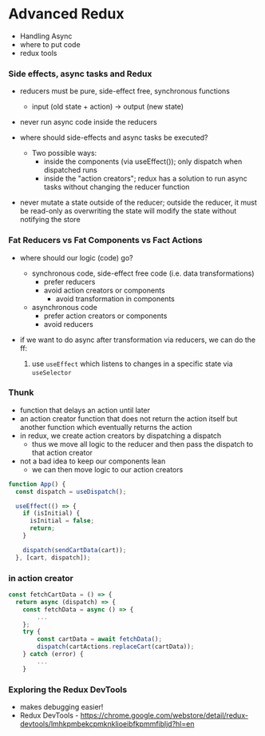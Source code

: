 # Advanced Redux
- Handling Async
- where to put code
- redux tools

### Side effects, async tasks and Redux
- reducers must be pure, side-effect free, synchronous functions
    - input (old state + action) -> output (new state)
- never run async code inside the reducers
- where should side-effects and async tasks be executed?
    - Two possible ways:
        - inside the components (via useEffect()); only dispatch when dispatched runs
        - inside the "action creators"; redux has a solution to run async tasks without changing the reducer function

- never mutate a state outside of the reducer; outside the reducer, it must be read-only as overwriting the state will modify the state without notifying the store

### Fat Reducers vs Fat Components vs Fact Actions
- where should our logic (code) go?
    - synchronous code, side-effect free code (i.e. data transformations)
        - prefer reducers
        - avoid action creators or components
            - avoid transformation in components
    - asynchronous code
        - prefer action creators or components
        - avoid reducers

- if we want to do async after transformation via reducers, we can do the ff:
    1. use `useEffect` which listens to changes in a specific state via `useSelector`

### Thunk
- function that delays an action until later
- an action creator function that does not return the action itself but another function which eventually returns the action
- in redux, we create action creators by dispatching a dispatch
    - thus we move all logic to the reducer and then pass the dispatch to that action creator
- not a bad idea to keep our components lean
    - we can then move logic to our action creators
```js
function App() {
  const dispatch = useDispatch();

  useEffect(() => {
    if (isInitial) {
      isInitial = false;
      return;
    }

    dispatch(sendCartData(cart));
  }, [cart, dispatch]);
```

### in action creator
```js
const fetchCartData = () => {
  return async (dispatch) => {
    const fetchData = async () => {
        ...
    };
    try {
        const cartData = await fetchData();
        dispatch(cartActions.replaceCart(cartData));
    } catch (error) {
        ...
    }
```

### Exploring the Redux DevTools
- makes debugging easier!
- Redux DevTools - https://chrome.google.com/webstore/detail/redux-devtools/lmhkpmbekcpmknklioeibfkpmmfibljd?hl=en